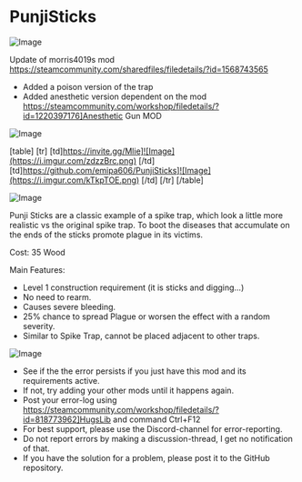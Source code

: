 # PunjiSticks

![Image](https://i.imgur.com/WAEzk68.png)

Update of morris4019s mod
https://steamcommunity.com/sharedfiles/filedetails/?id=1568743565

- Added a poison version of the trap
- Added anesthetic version dependent on the mod https://steamcommunity.com/workshop/filedetails/?id=1220397176]Anesthetic Gun MOD

![Image](https://i.imgur.com/7Gzt3Rg.png)


[table]
	[tr]
		[td]https://invite.gg/Mlie]![Image](https://i.imgur.com/zdzzBrc.png)
[/td]
		[td]https://github.com/emipa606/PunjiSticks]![Image](https://i.imgur.com/kTkpTOE.png)
[/td]
	[/tr]
[/table]
	
![Image](https://i.imgur.com/NOW7jU1.png)


Punji Sticks are a classic example of a spike trap, which look a little more realistic vs the original spike trap. To boot the diseases that accumulate on the ends of the sticks promote plague in its victims.

Cost: 35 Wood

Main Features:
- Level 1 construction requirement (it is sticks and digging...)
- No need to rearm.
- Causes severe bleeding.
- 25% chance to spread Plague or worsen the effect with a random severity.
- Similar to Spike Trap, cannot be placed adjacent to other traps.


![Image](https://i.imgur.com/Rs6T6cr.png)



-  See if the the error persists if you just have this mod and its requirements active.
-  If not, try adding your other mods until it happens again.
-  Post your error-log using https://steamcommunity.com/workshop/filedetails/?id=818773962]HugsLib and command Ctrl+F12
-  For best support, please use the Discord-channel for error-reporting.
-  Do not report errors by making a discussion-thread, I get no notification of that.
-  If you have the solution for a problem, please post it to the GitHub repository.



